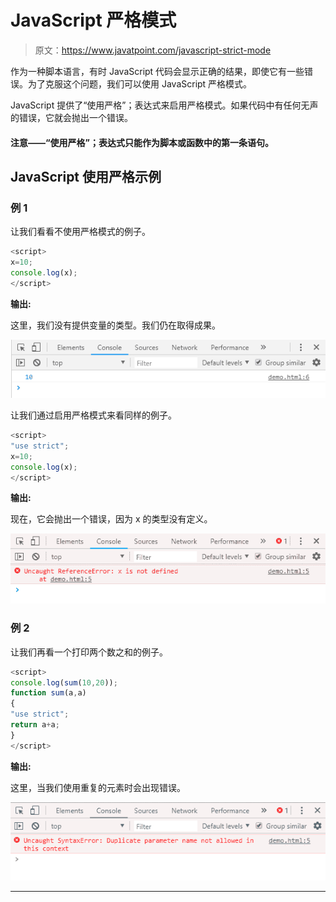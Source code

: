 # JavaScript 严格模式

> 原文：<https://www.javatpoint.com/javascript-strict-mode>

作为一种脚本语言，有时 JavaScript 代码会显示正确的结果，即使它有一些错误。为了克服这个问题，我们可以使用 JavaScript 严格模式。

JavaScript 提供了“使用严格”；表达式来启用严格模式。如果代码中有任何无声的错误，它就会抛出一个错误。

#### 注意——“使用严格”；表达式只能作为脚本或函数中的第一条语句。

## JavaScript 使用严格示例

### 例 1

让我们看看不使用严格模式的例子。

```js
<script>
x=10;
console.log(x);
</script>

```

**输出:**

这里，我们没有提供变量的类型。我们仍在取得成果。

![Javascript Strict Mode](img/76545c61f07e6a894539c8ec6b5a816f.png)

让我们通过启用严格模式来看同样的例子。

```js
<script>
"use strict";
x=10;
console.log(x);
</script>

```

**输出:**

现在，它会抛出一个错误，因为 x 的类型没有定义。

![Javascript Strict Mode](img/f37f45ddaa3fb4e5f00391119b4dcf4c.png)

### 例 2

让我们再看一个打印两个数之和的例子。

```js
<script>
console.log(sum(10,20));
function sum(a,a)
{
"use strict";
return a+a;
}
</script>

```

**输出:**

这里，当我们使用重复的元素时会出现错误。

![Javascript Strict Mode](img/ac8036a801a393c16668336ddfff0cbc.png)

* * *